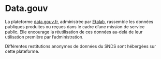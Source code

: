 # Data.gouv
<!-- SPDX-License-Identifier: MPL-2.0 -->

La plateforme [data.gouv.fr](https://www.data.gouv.fr/fr/), administrée par [Etalab](https://www.etalab.gouv.fr/), rassemble les données publiques produites ou reçues dans le cadre d’une mission de service public. Elle encourage la réutilisation de ces données au-delà de leur utilisation première par l’administration.

Différentes restitutions anonymes de données du SNDS sont hébergées sur cette plateforme.
